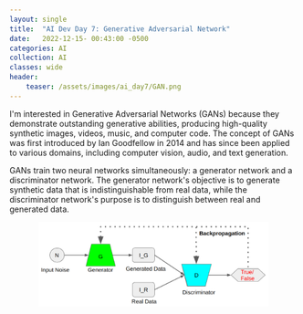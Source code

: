 ```yaml
---
layout: single
title:  "AI Dev Day 7: Generative Adversarial Network"
date:   2022-12-15- 00:43:00 -0500
categories: AI
collection: AI
classes: wide
header:
    teaser: /assets/images/ai_day7/GAN.png
--- 
```

I'm interested in Generative Adversarial Networks (GANs) because they demonstrate outstanding generative abilities, producing high-quality synthetic images, videos, music, and computer code. The concept of GANs was first introduced by Ian Goodfellow in 2014 and has since been applied to various domains, including computer vision, audio, and text generation.

GANs train two neural networks simultaneously: a generator network and a discriminator network. The generator network's objective is to generate synthetic data that is indistinguishable from real data, while the discriminator network's purpose is to distinguish between real and generated data.

<style>
.center {
  display: block;
  margin-left: auto;
  margin-right: auto;
  min-width: 80%;
  max-width: 80%;
  width: 50vw;
}
</style>
<img class="center" src="/assets/images/ai_day7/GAN.png" alt="GAN"> 
